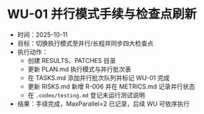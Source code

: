 # WU-01 并行模式手续与检查点刷新

- 时间：2025-10-11
- 目标：切换执行模式至并行/长程并同步四大检查点
- 执行动作：
  - 创建 RESULTS、PATCHES 目录
  - 更新 PLAN.md 执行模式与并行批次表
  - 在 TASKS.md 添加并行批次队列并标记 WU-01 完成
  - 更新 RISKS.md 新增 R-006 并在 METRICS.md 记录并行状态
  - 在 `.codex/testing.md` 登记未运行测试说明
- 结果：手续完成，MaxParallel=2 已记录，后续 WU 可依序执行
